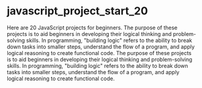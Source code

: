 # javascript_project_start_20
Here are 20 JavaScript projects for beginners.
The purpose of these projects is to aid beginners in developing their logical thinking and problem-solving skills. In programming, "building logic" refers to the ability to break down tasks into smaller steps, understand the flow of a program, and apply logical reasoning to create functional code.
The purpose of these projects is to aid beginners in developing their logical thinking and problem-solving skills. In programming, "building logic" refers to the ability to break down tasks into smaller steps, understand the flow of a program, and apply logical reasoning to create functional code.
